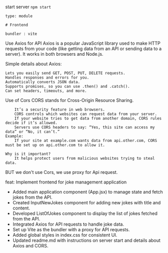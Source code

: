 start server
``
    npm start
``

`` type: module  ``

    # Frontend
`` bundler : vite ``

Use Axios for API
    Axios is a popular JavaScript library used to make HTTP requests from your code (like getting data from an API or sending data to a server). It works in both browsers and Node.js.

Simple details about Axios:

    Lets you easily send GET, POST, PUT, DELETE requests.
    Handles responses and errors for you.
    Automatically converts JSON data.
    Supports promises, so you can use .then() and .catch().
    Can set headers, timeouts, and more.
    
    
Use of Cors
    CORS stands for Cross-Origin Resource Sharing.

        It’s a security feature in web browsers.
        CORS controls which websites can request data from your server.
        If your website tries to get data from another domain, CORS rules decide if it’s allowed.
        Servers use CORS headers to say: “Yes, this site can access my data” or “No, it can’t.”
    Example:
        If your site at example.com wants data from api.other.com, CORS must be set up on api.other.com to allow it.

    Why is it important?
        It helps protect users from malicious websites trying to steal data.

BUT we don't use Cors, we use proxy for Api request.


feat: Implement frontend for joke management application

- Added main application component (App.jsx) to manage state and fetch jokes from the API.
- Created InputNewJokes component for adding new jokes with title and content.
- Developed ListOfJokes component to display the list of jokes fetched from the API.
- Integrated Axios for API requests to handle joke data.
- Set up Vite as the bundler with a proxy for API requests.
- Added global styles in index.css for consistent UI.
- Updated readme.md with instructions on server start and details about Axios and CORS.
